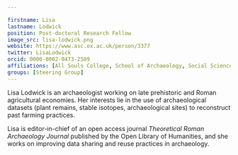 ```yaml
---

firstname: Lisa
lastname: Lodwick
position: Post-doctoral Research Fellow
image_src: lisa-lodwick.png
website: https://www.asc.ox.ac.uk/person/3377
twitter: LisaLodwick
orcid: 0000-0002-0473-2589
affiliations: [All Souls College, School of Archaeology, Social Sciences Division]
groups: [Steering Group]
---
```


Lisa Lodwick is an archaeologist working on late prehistoric and Roman
agricultural economies. Her interests lie in the use of archaeological
datasets (plant remains, stable isotopes, archaeological sites) to
reconstruct past farming practices. 

Lisa is editor-in-chief of an open access journal _Theoretical Roman
Archaeology Journal_ published by the Open Library of Humanities, and
she works on improving data sharing and reuse practices in
archaeology.
